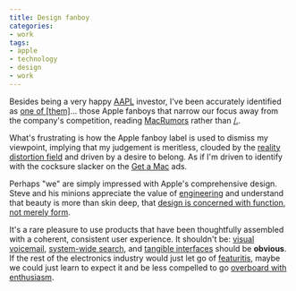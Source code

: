 ```yaml
---
title: Design fanboy
categories:
- work
tags:
- apple
- technology
- design
- work
---
```


Besides being a very happy [AAPL][1] investor, I've been accurately identified as [one of [them]][2]... those Apple fanboys that narrow our focus away from the company's competition, reading [MacRumors][3] rather than [/.][4].

What's frustrating is how the Apple fanboy label is used to dismiss my viewpoint, implying that my judgement is meritless, clouded by the [reality distortion field][5] and driven by a desire to belong.  As if I'm driven to identify with the cocksure slacker on the [Get a Mac][6] ads.

Perhaps "we" are simply impressed with Apple's comprehensive design.  Steve and his minions appreciate the value of [engineering][7] and understand that beauty is more than skin deep, that [design is concerned with function, not merely form][8].

It's a rare pleasure to use products that have been thoughtfully assembled with a coherent, consistent user experience.  It shouldn't be: [visual voicemail][9], [system-wide search][10], and [tangible interfaces][11] should be **obvious**.  If the rest of the electronics industry would just let go of [featuritis][12], maybe we could just learn to expect it and be less compelled to go [overboard with enthusiasm][13].

   [1]: http://finance.google.com/finance?q=AAPL
   [2]: /2007/01/18/heir-to-the-throne.html
   [3]: http://www.macrumors.com/
   [4]: http://slashdot.org/
   [5]: http://en.wikipedia.org/wiki/Reality_distortion_field
   [6]: http://www.apple.com/getamac/
   [7]: http://daringfireball.net/linked/2007/january#tue-23-mossberg
   [8]: http://www.nytimes.com/2003/11/30/magazine/30IPOD.html?ex=1386133200&en=750c9021e58923d5&ei=5007&partner=USERLAND
   [9]: http://www.apple.com/iphone/phone/?feature=feature02
   [10]: http://www.apple.com/macosx/features/spotlight/
   [11]: http://www.apple.com/macosx/features/fastuserswitching/
   [12]: http://www.thomas-fitzgerald.net/2007/01/17/reaction-to-the-iphone-reveals-how-the-electronics-industry-failed-to-beat-the-ipod/
   [13]: http://www.kottke.org/07/01/the-apple-iphone
